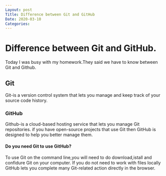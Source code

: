 ```yaml
---
Layout: post
Title: Difference between Git and GitHub
Date: 2020-03-10
Categories:
---
```


# Difference between Git and GitHub.
Today I was busy with my homework.They said we have to know between Git and Github.
## Git
Git-is a version control system that lets you manage and keep track of your source code history.
### GitHub
Github-is a cloud-based hosting service that lets you manage Git repositories.
if you have open-source projects that use Git then GitHub is designed to help you better manage them.
#### Do you need Git to use GitHub?
To use Git on the command line,you will need to do download,istall and confidure Git on your computer.
If you do not need to work with files locally GitHub lets you complete many Git-related action directly in the browser.